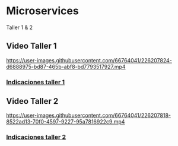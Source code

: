 # Microservices
Taller 1 &amp; 2

## Video Taller 1

https://user-images.githubusercontent.com/66764041/226207824-d6888975-bd87-465b-abf8-bd7793517927.mp4

### [Indicaciones taller 1](https://github.com/jsebastianherrera/Microservices/blob/main/Parte1/README.md)
## Video Taller 2

https://user-images.githubusercontent.com/66764041/226207818-8522ad13-70f0-4597-9227-95a7816922c9.mp4
### [Indicaciones taller 2](https://github.com/jsebastianherrera/Microservices/blob/main/Parte2/README.md)

